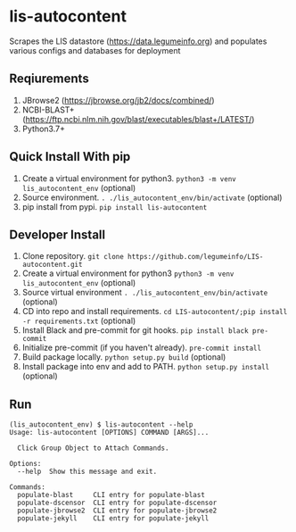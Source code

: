 # lis-autocontent
Scrapes the LIS datastore (https://data.legumeinfo.org) and populates various configs and databases for deployment

## Reqiurements

1. JBrowse2 (https://jbrowse.org/jb2/docs/combined/)
2. NCBI-BLAST+ (https://ftp.ncbi.nlm.nih.gov/blast/executables/blast+/LATEST/)
3. Python3.7+

## Quick Install With pip

1. Create a virtual environment for python3. `python3 -m venv lis_autocontent_env` (optional)
2. Source environment. `. ./lis_autocontent_env/bin/activate` (optional)
3. pip install from pypi. `pip install lis-autocontent`

## Developer Install

1. Clone repository. `git clone https://github.com/legumeinfo/LIS-autocontent.git`
2. Create a virtual environment for python3 `python3 -m venv lis_autocontent_env`  (optional)
3. Source virtual environment `. ./lis_autocontent_env/bin/activate`  (optional)
4. CD into repo and install requirements. `cd LIS-autocontent/;pip install -r requirements.txt`  (optional)
5. Install Black and pre-commit for git hooks. `pip install black pre-commit`
6. Initialize pre-commit (if you haven't already). `pre-commit install`
7. Build package locally. `python setup.py build` (optional)
8. Install package into env and add to PATH. `python setup.py install` (optional)

## Run

```
(lis_autocontent_env) $ lis-autocontent --help
Usage: lis-autocontent [OPTIONS] COMMAND [ARGS]...

  Click Group Object to Attach Commands.

Options:
  --help  Show this message and exit.

Commands:
  populate-blast     CLI entry for populate-blast
  populate-dscensor  CLI entry for populate-dscensor
  populate-jbrowse2  CLI entry for populate-jbrowse2
  populate-jekyll    CLI entry for populate-jekyll
```
